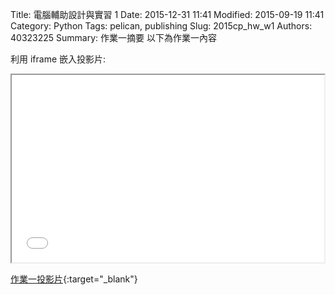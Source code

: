 Title: 電腦輔助設計與實習  1
Date: 2015-12-31 11:41
Modified: 2015-09-19 11:41
Category: Python
Tags: pelican, publishing
Slug: 2015cp_hw_w1
Authors: 40323225
Summary: 作業一摘要
以下為作業一內容

利用 iframe 嵌入投影片:

<iframe src="simplest.html" width="500" height="300"></iframe>

[作業一投影片](simplest.html){:target="_blank"}
